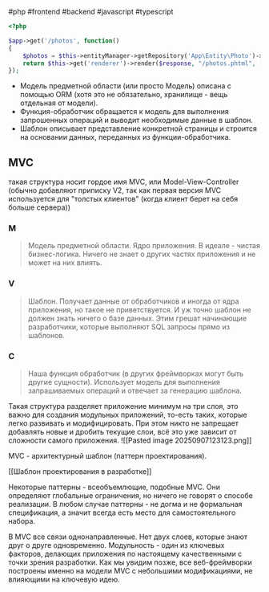 #php #frontend #backend #javascript #typescript

```php
<?php

$app->get('/photos', function()
{
	$photos = $this->entityManager->getRepository('App\Entity\Photo')->findAll();
	return $this->get('renderer')->render($response, "/photos.phtml", ['photos' => $photos]);
});
```

- Модель предметной области (или просто Модель) описана с помощью ORM (хотя это не обязательно, хранилище - вещь отдельная от модели).
- Функция-обработчик обращается к модель для выполнения запрошенных операций и выводит необходимые данные в шаблон.
- Шаблон описывает представление конкретной страницы и строится на основании данных, переданных из функции-обработчика.

## MVC

такая структура носит гордое имя MVC, или Model-View-Controller (обычно добавляют приписку V2, так как первая версия MVC используется для "толстых клиентов" (когда клиент берет на себя больше сервера))

### M
> Модель предметной области. Ядро приложения. В идеале - чистая бизнес-логика. Ничего не знает о других частях приложения и не может на них влиять.
### V
> Шаблон. Получает данные от обработчиков и иногда от ядра приложения, но такое не приветствуется. И уж точно шаблон не должен знать ничего о базе данных. Этим грешат начинающие разработчики, которые выполняют SQL запросы прямо из шаблонов.
### C
> Наша функция обработчик (в других фреймворках могут быть другие сущности). Использует модель для выполнения запрашиваемых операций и отвечает за генерацию шаблона.

Такая структура разделяет приложение минимум на три слоя, это важно для создания модульных приложений, то-есть таких, которые легко развивать и модифицировать. При этом никто не запрещает добавлять новые и дробить текущие слои, всё это уже зависит от сложности самого приложения.
![[Pasted image 20250907123123.png]]

MVC - архитектурный шаблон (паттерн проектирования). 

[[Шаблон проектирования в разработке]]

Некоторые паттерны - всеобъемлющие, подобные MVC. Они определяют глобальные ограничения, но ничего не говорят о способе реализации. 
В любом случае паттерны - не догма и не формальная спецификация, а значит всегда есть место для самостоятельного набора.

В MVC все связи однонаправленные. Нет двух слоев, которые знают друг о друге одновременно.
Модульность - один из ключевых факторов, делающих приложения по настоящему качественными с точки зрения разработки. Как мы увидим позже, все веб-фреймворки построены именно на модели MVC с небольшими модификациями, не влияющими на ключевую идею.